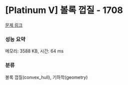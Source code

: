 # [Platinum V] 볼록 껍질 - 1708 

[문제 링크](https://www.acmicpc.net/problem/1708) 

### 성능 요약

메모리: 3588 KB, 시간: 64 ms

### 분류

볼록 껍질(convex_hull), 기하학(geometry)

